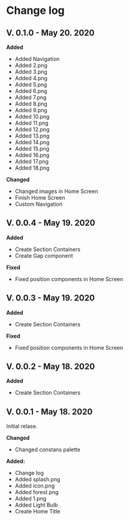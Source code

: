 # Change log

## V. 0.1.0 - May 20. 2020

**Added**
-  Added Navigation
-  Added 2.png
-  Added 3.png
-  Added 4.png
-  Added 5.png
-  Added 6.png
-  Added 7.png
-  Added 8.png
-  Added 9.png  
-  Added 10.png
-  Added 11.png
-  Added 12.png  
-  Added 13.png
-  Added 14.png
-  Added 15.png  
-  Added 16.png
-  Added 17.png
-  Added 18.png  

**Changed**

-  Changed images in Home Screen
-  Finish Home Screen
-  Custom Navigation

## V. 0.0.4 - May 19. 2020

**Added**
-  Create Section Containers
-  Create Gap component 

**Fixed**
- Fixed position components in Home Screen 

## V. 0.0.3 - May 19. 2020

**Added**
-  Create Section Containers

**Fixed**
- Fixed position components in Home Screen 

## V. 0.0.2 - May 18. 2020

**Added**
-  Create Section Containers


## V. 0.0.1 - May 18. 2020

Initial relase.

**Changed**

-   Changed constans palette

**Added:**

-   Change log
-   Added splash.png
-   Added icon.png
-   Added forest.png
-   Added 1.png
-   Added Light Bulb
-   Create Home Title



